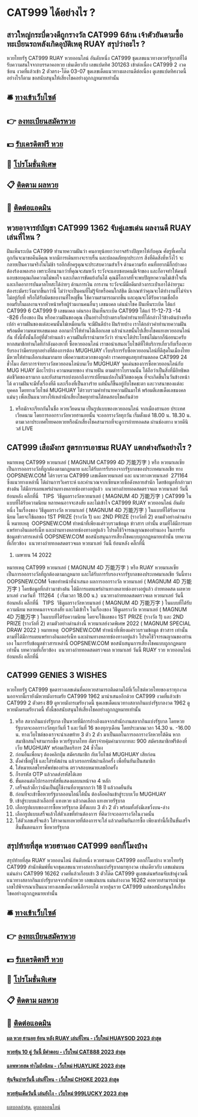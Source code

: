 # CAT999 ได้อย่างไร ?
## สาวใหญ่กระบี่ดวงดีถูกรางวัล CAT999 6ล้าน เจ้าตัวยันตามซื้อทะเบียนรถหลังเกิดอุบัติเหตุ RUAY สรุปว่าอะไร ?
หวยไทยรัฐ CAT999 RUAY หวยออนไลน์ อันดับหนึ่ง CAT999 ชุดเลขแนวทางหวยรัฐบาลที่ได้รับความสนใจจากบรรดาคอหวย เช่นเดียวกับ เลขแปดทิศ 301263 เข้าต่อเนื่อง CAT999 2 งวดซ้อน งวดที่แล้วเข้า 2 ตัวตรง-โต๊ด 03-07 ชุดเลขเด็ดแนวทางผลงานดีต่อเนื่อง ดูเลขแปดทิศงวดนี้ อย่างไรก็ตาม ขอสนับสนุนให้เสี่ยงโชคอย่างถูกกฎหมายเท่านั้น

## 🛎 [ทางเข้าเว็บไซต์](https://bit.ly/3BG5bNw)
## 👉 [ลงทะเบียนสมัครหวย](https://bit.ly/3BG5bNw)
## 💵 [รับเครดิตฟรี หวย](https://bit.ly/3C3mvgS)
## 👑 [โปรโมชั่นพิเศษ](https://bit.ly/3C3mvgS)
## 📋 [ติดตาม ผลหวย](https://bit.ly/3C3mvgS)
## 📱 [ติดต่อแอดมิน](https://bit.ly/3C3mvgS)

## หวยอาจารย์บัญชา CAT999 1362 จับคู่เลขเด่น ผลงานดี RUAY เล่นที่ไหน ?
ฝันเห็นระเบิด CAT999 ทำนายความฝันว่า คนอายุน้อยกว่าอาจสร้างปัญหาให้กับคุณ ศัตรูที่เคยไม่ถูกกันจะมาขอคืนดีคุณ หากมีการเดินทางจะราบรื่น และปลอดภัยทุกประการ สิ่งที่คิดสิ่งที่หวังไว้ จะกลายเป็นความจริงในไม่ช้า รออีกสักครูคุณจะประสบความสำเร็จ
ด้านความรัก คนที่อยากมีกิ๊กบ้างคงต้องร้องเพลงรอ เพราะอีกนานกว่าที่คุณจะสมหวัง ระวังจะแอบชอบคนมีเจ้าของ และก็อาจทำให้คนที่แอบชอบคุณเกิดความไม่พอใจ และเกิดการขัดแย้งกันได้ คุณมีโอกาสที่จะพบปัญหาความไม่เข้าใจกัน และเกิดอาการบันดาลโทสะได้ง่ายๆ
ด้านการเงิน การงาน ระวังจะมีมือดีมาล้วงกระเป๋าเอาได้ง่ายๆนะ ต้องระมัดระวังมากขึ้นกว่านี้ ไม่ว่าจะเป็นคนที่ไม่รู้จักหรือคนใกล้ชิด มีเกณฑ์ว่าคุณจะได้ทำงานที่ไม่จำเจไม่อยู่กับที่ หรือได้รับผิดชอบงานที่ใหญ่ขึ้น ใช้ความสามารถมากขึ้น และคุณจะได้รับความเชื่อถือ ยอมรับในผลงานจากหัวหน้าหรือผู้ร่วมงานคนอื่นๆ
เลขมงคล เด่นนำโชค ฝันเห็นระเบิด ได้แก่ CAT999 6 CAT999 9
เลขมงคล เด่นรอง ฝันเห็นระเบิด CAT999 ได้แก่ 11-12-73 -14 -826
เรื่องของ ฝัน หรือความฝันของคุณ เป็นอย่างไรบ้างตรงกับคำทำนายที่ได้กล่าวไว้ข้างต้นบ้างหรือเปล่า ความฝันของแต่ละคนนั้นไม่เหมือนกัน จะมีฝันดีบ้าง ฝันร้ายบ้าง เราได้กล่าวคำทำนายความฝัน พร้อมตีความหมายเลขมงคล ออกมาไว้ให้ท่านได้เลือกเลข แล้วนำเลขนั้นไปเสี่ยงโชคแทงหวยออนไลน์กัน ทั้งนี้ทั้งนั้นก็อยู่ที่ตัวท่านแล้ว ความฝันที่เรานำมาหวังว่า ท่านจะได้ประโยชน์ไม่มากก็น้อยนะครับ
หากสมาชิกท่านใดที่กำลังมองหาที่ ซื้อหวยออนไลน์ เราขอนำเสนอเว็บไซต์ที่ให้บริการเกี่ยวกับเรื่องหวย รับรองว่ามีครบทุกอย่างที่ต้องการต้อง MUGHUAY เว็บบริการรับซื้อหวยออนไลน์ที่ดีสุดในเมืองไทย มีหวยให้ท่านเลือกเล่นมากมาย เพื่อความสะดวกของลูกค้า เราคอยดูแลทุกท่านตลอด CAT999 24 ชั่วโมง
อัตราการจ่ายรางวัลหวยออนไลน์บนเว็บ MUGHUAY
จุดเด่นของการซื้อหวยออนไลน์กับ MUG HUAY มีอะไรบ้าง
ความหมายของ ทำนายฝัน ตามตำราโบราณนั้น ได้ถือว่าเป็นสิ่งที่มีอิทธิพลต่อชีวิตของเรามาก และยังสามารถบ่งบอกถึงการเปลี่ยนแปลงในชีวิตของคุณ ที่จะเกิดขึ้นในวันข้างหน้าได้ ความฝันจะมีทั้งเรื่องที่ดี และเรื่องที่เป็นลางร้าย แต่นั้นก็ขึ้นอยู่กับโชคชะตา และวาสนาของแต่ละบุคคล โดยทางเว็บไซต์ MUGHUAY ได้รวบรวมคำทำนายความฝันมาให้ พร้อมตีเลขเด็ดเลขมงคลแม่นๆ เพื่อเป็นแนวทางให้เหล่านักเสี่ยงโชคทุกท่านได้ทดสอบโชคกันด้วย
1. หรือมักจะเรียกกันในชื่อ หวยเวียดนาม เป็นรูปแบบของหวยออนไลน์ จากเมืองฮานอย ประเทศเวียดนาม โดยการออกรางวัลหวยฮานอยนั้น จะออกรางวัลทุกวัน เริ่มตั่งแต่ 18.00 น. 18.30 น. ตามเวลาประเทศไทยคอหวยหรือนักเสี่ยงโชคสามารถที่จะดูการถ่ายทอดสด ผ่านช่องทาง หวยดีนิวส์ LIVE

## CAT999 เสือมังกร สูตรการเอาชนะ RUAY แตกต่างกันอย่างไร ?
หมายเหตุ CAT999 หวยมาเลย์ ( MAGNUM CAT999 4D 万能万字 ) หรือ หวยมาเลเซีย เป็นการออกรางวัลที่ถูกต้องตามกฎหมาย และได้รับการรับรองจากรัฐบาลของประเทศมาเลเชีย
ทาง OOPSNEW.COM ได้รวบรวม CAT999 เลขเด็ดหวยมาเลย์ และ แนวทางหวยมาเลย์  271164  ซึ่งแนวทางเหล่านี้ ได้ผ่านการวิเคราะห์ และคำนวณจากเซียนหวยชื่อดังหลายสำนัก โดยข้อมูลที่กล่าวมาข่างต้น ได้มีการเผยแพร่ผ่านทางหลายช่องทางอยู่แล้ว
 แนวทางถ่ายทอดสดตรวจผล หวยมาเลย์ วันนี้ ย้อนหลัง คลิ๊กที่นี่  
TIPS  วิธีดูผลรางวัลหวยมาเลย์ ( MAGNUM 4D 万能万字 ) CAT999 ในแบบที่ได้รับความนิยม
หลายคนอาจจะสงสัย และไม่เข้าใจ CAT999 RUAY หวยออนไลน์ อันดับหนึ่ง ในเรื่องของ วิธีดูผลรางวัล หวยมาเลย์ ( MAGNUM 4D 万能万字 ) ในแบบที่ได้รับความนิยม โดยจะใช้ผลของ 1ST PRIZE (รางวัล 1) และ 2ND PRIZE (รางวัลที่ 2) ตามตัวอย่างด่านล่างนี้
หมายเหตุ  OOPSNEW.COM ทำหน้าที่เพียงแค่รวบรวมข้อมูล ข่าวสาร เท่านั้น ตามที่ได้มีการเผยแพร่ทางอินเตอร์เน็ท และผ่านทางหลายช่องทางอยู่แล้ว โปรดใช้วิจารณญาณของท่านเอง ในการรับข้อมูลข่าวสารเหล่านี้ OOPSNEW.COM ขอสนับสนุนการเสี่ยงโชคแบบถูกกฎหมายเท่านั้น
บทความที่เกี่ยวข้อง
 แนวทางถ่ายทอดสดตรวจผล หวยมาเลย์ วันนี้ ย้อนหลัง คลิ๊กที่นี่  
1. เมษายน 14 2022

หมายเหตุ CAT999 หวยมาเลย์ ( MAGNUM 4D 万能万字 ) หรือ RUAY หวยมาเลเซีย เป็นการออกรางวัลที่ถูกต้องตามกฎหมาย และได้รับการรับรองจากรัฐบาลของประเทศมาเลเชีย
วันนี้ทาง OOPSNEW.COM จึงขอทำหน้าที่นำเสนอ ผลการออกรางวัล หวยมาเลย์ ( MAGNUM 4D 万能万字 ) โดยข้อมูลที่กล่าวมาข่างต้น ได้มีการเผยแพร่ผ่านทางหลายช่องทางอยู่แล้ว
ถ่ายทอดสด ผลหวยมาเลย์ งวดวันที่  111264  ( เริ่มเวลา 18.00 น.)
 แนวทางถ่ายทอดสดตรวจผล หวยมาเลย์ วันนี้ ย้อนหลัง คลิ๊กที่นี่  
TIPS  วิธีดูผลรางวัลหวยมาเลย์ ( MAGNUM 4D 万能万字 ) ในแบบที่ได้รับความนิยม
หลายคนอาจจะสงสัย และไม่เข้าใจ ในเรื่องของ วิธีดูผลรางวัล หวยมาเลย์ ( MAGNUM 4D 万能万字 ) ในแบบที่ได้รับความนิยม โดยจะใช้ผลของ 1ST PRIZE (รางวัล 1) และ 2ND PRIZE (รางวัลที่ 2) ตามตัวอย่างด่านล่างนี้
หวยมาเลย์งวดพิเศษ 2022 ( MAGNUM SPECIAL DRAW 2022 )
หมายเหตุ  OOPSNEW.COM ทำหน้าที่เพียงแค่รวบรวมข้อมูล ข่าวสาร เท่านั้น ตามที่ได้มีการเผยแพร่ทางอินเตอร์เน็ท และผ่านทางหลายช่องทางอยู่แล้ว โปรดใช้วิจารณญาณของท่านเอง ในการรับข้อมูลข่าวสารเหล่านี้ OOPSNEW.COM ขอสนับสนุนการเสี่ยงโชคแบบถูกกฎหมายเท่านั้น
บทความที่เกี่ยวข้อง
 แนวทางถ่ายทอดสดตรวจผล หวยมาเลย์ วันนี้ RUAY รวย หวยออนไลน์ ย้อนหลัง คลิ๊กที่นี่  

## CAT999 GENIES 3 WISHES
หวยไทยรัฐ CAT999 ชุดตารางเลขเด่นที่คอหวยสามารถติดตามได้ที่เว็บไซต์หวยไทยของเราทุกงวด นอกจากนี้เรายังมีหวยมังกรเมรัย CAT999 1962 มานำเสนออีกด้วย CAT999 งวดที่แล้วเข้า CAT999 2 ตัวตรง 89 ดูหวยมังกรเมรัยงวดนี้ ชุดเลขเด็ดแนวทางสลากกินแบ่งรัฐบาลงวด 1962 ดูหวยมังดรเมรัยงวดนี้ ทั้งนี้ขอสนับสนุนให้เสี่ยงโชคอย่างถูกกฎหมายเท่านั้น
1. หรือ สลากกินแบ่งรัฐบาล เป็นหวยที่มีการอ้างอิงผลจากสำนักงานสลากกินแบ่งรัฐบาล โดยหวยรัฐบาลจะออกรางวัลทุกวันที่ 1 และวันที่ 16 ของทุกๆเดือน โดยประมาณเวลา 14.30 น. -16.00 น. ทางเว็บไซต์ของเราจะนำเลขท้าย 3 ตัว 2 ตัว มาเป็นผลในการออกรางวัลหวยใต้ดิน หากสมาชิกสนใจสามารถซื้อ หวยรัฐบาลไทย อัตราจ่ายคุ้มค่ามากบาทละ 900 สมัครสมาชิกฟรีต้องที่เว็บ MUGHUAY พร้อมเปิดบริการ 24 ชั่วโมง
2. ก่อนอื่นเพื่อนๆ ต้องคลิกปุ่ม สมัครสมาชิก กับเว็บไซต์ MUGHUAY เสียก่อน
3. ตั้งค่าชื่อผู้ใช้ และใส่รหัสผ่าน แล้วกรอกรหัสผ่านอีกครั้ง เพื่อยืนยันเป็นสมาชิก
4. ใส่หมายเลขโทรศัพท์ของท่าน ตรวจสอบหมายเลขอีกครั้ง
5. ก็รอรหัส OTP แล้วกดส่งรหัสได้เลย
6. ขั้นตอนต่อไปกรอกรหัสที่แสดงผลบนหน้าจอ 4 หลัก
7. เสร็จแล้วติ๊กว่าฉันเป็นผู้ใช้งานที่อายุมากกว่า 18 ปี แล้วกดยืนยัน
8. ก่อนที่จะเข้าซื้อหวยรัฐบาลออนไลน์ได้นั้น ต้องล็อคอินเข้าสู่ระบบเว็บ MUGHUAY
9. เข้าสู่ระบบแล้วเลือกที่ แทงหวย แล้วกดเลือก แทงหวยรัฐบาล
10. เลือกรูปแบบของการซื้อหวยรัฐบาล มีทั้งแบบ 3 ตัว 2 ตัว พร้อมทั้งยังมีเลขวิ่งบน-ล่าง
11. เลือกรูปแบบเสร็จแล้วใส่ตัวเลขที่ท่านต้องการ ที่คิดว่าจะออกรางวัลในงวดนั้น
12. ใส่ตัวเลขเสร็จแล้ว ใส่ราคาแทงหวยที่ต้องการจะใส่ แล้วกดยืนยันการซื้อ เพียงเท่านี้ก็เป็นขั้นเสร็จสิ้นขั้นตอนการ ซื้อหวยรัฐบาล

## สรุปท้ายที่สุด หวยฮานอย CAT999 ออกกี่โมงบ้าง
สรุปท้ายที่สุด RUAY หวยออนไลน์ อันดับหนึ่ง หวยฮานอย CAT999 ออกกี่โมงบ้าง หวยไทยรัฐ CAT999 สำนักพิมพ์ที่แจกชุดเลขแนวทางสลากกินแบ่งรัฐบาลมาทุกงวด เช่นเดียวกับ เลขแม่นบน แม่นล่าง CAT999 16262 งวดที่แล้วเกือบเข้า 3 ตัวโต๊ด CAT999 ดูเลขเด่นพร้อมจับเข้าคู่งวดนี้ แนวทางสลากกินแบ่งรัฐบาลจากสำนักหวย เลขแม่นบน แม่นล่างงวด 16262 คอหวยสามารถนำชุดเลขไปพิจารณาเป็นแนวทางเลขเด็ดงวดนี้อีกรอบได้ หวยลุ้นรวย CAT999 แต่ขอสนับสนุนให้เสี่ยงโชคอย่างถูกกฎหมายเท่านั้น

## 🛎 [ทางเข้าเว็บไซต์](https://bit.ly/3BG5bNw)
## 👉 [ลงทะเบียนสมัครหวย](https://bit.ly/3BG5bNw)
## 💵 [รับเครดิตฟรี หวย](https://bit.ly/3C3mvgS)
## 👑 [โปรโมชั่นพิเศษ](https://bit.ly/3C3mvgS)
## 📋 [ติดตาม ผลหวย](https://bit.ly/3C3mvgS)
## 📱 [ติดต่อแอดมิน](https://bit.ly/3C3mvgS)

#### [ผล หวย ฮานอย ย้อน หลัง RUAY เล่นที่ไหน - เว็บใหม่ HUAYSOD 2023 ล่าสุด](https://atom.io/themes/ผล%20หวย%20ฮานอย%20ย้อน%20หลัง%20ruay%20เล่นที่ไหน%20-%20เว็บใหม่%20huaysod%202023%20ล่าสุด)
#### [หวยหุ้น 10 คู่ วันนี้ มีคำตอบ - เว็บใหม่ CAT888 2023 ล่าสุด](https://atom.io/themes/หวยหุ้น%2010%20คู่%20วันนี้%20มีคำตอบ%20-%20เว็บใหม่%20cat888%202023%20ล่าสุด)
#### [แอพหวยสด ทำไมถึงนิยม - เว็บใหม่ HUAYLIKE 2023 ล่าสุด](https://atom.io/themes/แอพหวยสด%20ทำไมถึงนิยม%20-%20เว็บใหม่%20huaylike%202023%20ล่าสุด)
#### [หุ้นจีนบ่ายวันนี้ เล่นที่ไหน - เว็บใหม่ CHOKE 2023 ล่าสุด](https://atom.io/themes/หุ้นจีนบ่ายวันนี้%20เล่นที่ไหน%20-%20เว็บใหม่%20choke%202023%20ล่าสุด)
#### [หวยหุ้นเด็ดวันนี้ เล่นยังไง - เว็บใหม่ 999LUCKY 2023 ล่าสุด](https://atom.io/themes/หวยหุ้นเด็ดวันนี้%20เล่นยังไง%20-%20เว็บใหม่%20999lucky%202023%20ล่าสุด)

[ผลบอลล่าสุด](https://siamsport.tv "ผลบอลล่าสุด"), [ดูบอลออนไลน์](https://siamsport.tv/ดูบอลสด "ดูบอลออนไลน์")